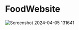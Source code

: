 # FoodWebsite
![Screenshot 2024-04-05 131641](https://github.com/Muskangupta2507/FoodWebsite/assets/100120446/fa1b0fdc-f44e-4649-9a18-540ef18b27d1)

